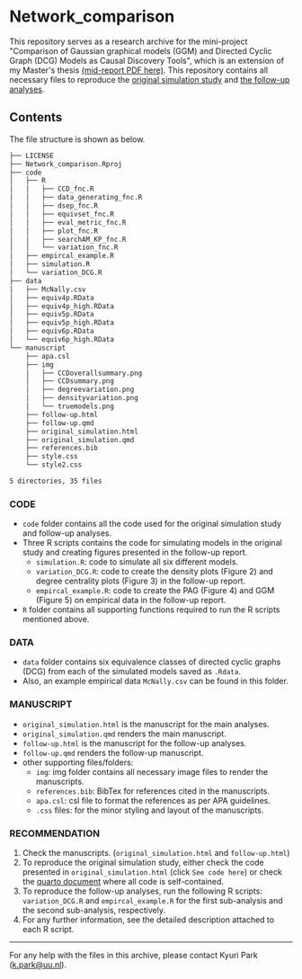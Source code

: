 # Network_comparison
This repository serves as a research archive for the mini-project "Comparison of Gaussian graphical models (GGM) and Directed Cyclic Graph (DCG) Models as Causal Discovery Tools", 
which is an extension of my Master's thesis [(mid-report PDF here)](https://github.com/KyuriP/Markup_manuscript/blob/main/main.pdf). 
This repository contains all necessary files to reproduce the [original simulation study](https://rpubs.com/KyuriP/992071) 
and [the follow-up analyses](https://rpubs.com/KyuriP/992072).

## Contents
The file structure is shown as below.

```bash
├── LICENSE
├── Network_comparison.Rproj
├── code
│   ├── R
│   │   ├── CCD_fnc.R
│   │   ├── data_generating_fnc.R
│   │   ├── dsep_fnc.R
│   │   ├── equivset_fnc.R
│   │   ├── eval_metric_fnc.R
│   │   ├── plot_fnc.R
│   │   ├── searchAM_KP_fnc.R
│   │   └── variation_fnc.R
│   ├── empircal_example.R
│   ├── simulation.R
│   └── variation_DCG.R
├── data
│   ├── McNally.csv
│   ├── equiv4p.RData
│   ├── equiv4p_high.RData
│   ├── equiv5p.RData
│   ├── equiv5p_high.RData
│   ├── equiv6p.RData
│   └── equiv6p_high.RData
└── manuscript
    ├── apa.csl
    ├── img
    │   ├── CCDoverallsummary.png
    │   ├── CCDsummary.png
    │   ├── degreevariation.png
    │   ├── densityvariation.png
    │   └── truemodels.png
    ├── follow-up.html
    ├── follow-up.qmd
    ├── original_simulation.html
    ├── original_simulation.qmd
    ├── references.bib
    ├── style.css
    └── style2.css

5 directories, 35 files
```

### CODE
- `code` folder contains all the code used for the original simulation study and follow-up analyses.
- Three R scripts contains the code for simulating models in the original study and creating figures presented in the follow-up report.
  - `simulation.R`: code to simulate all six different models.
  - `variation_DCG.R`: code to create the density plots (Figure 2) and degree centrality plots (Figure 3) in the follow-up report.
  - `empircal_example.R`: code to create the PAG (Figure 4) and GGM (Figure 5) on empirical data in the follow-up report.
- `R` folder contains all supporting functions required to run the R scripts mentioned above.

### DATA
- `data` folder contains six equivalence classes of directed cyclic graphs (DCG) from each of the simulated models saved as `.Rdata`.
- Also, an example empirical data `McNally.csv` can be found in this folder.

### MANUSCRIPT
- `original_simulation.html` is the manuscript for the main analyses.
- `original_simulation.qmd` renders the main manuscript.
- `follow-up.html` is the manuscript for the follow-up analyses.
- `follow-up.qmd` renders the follow-up manuscript.
- other supporting files/folders:
  - `img`: img folder contains all necessary image files to render the manuscripts.
  - `references.bib`: BibTex for references cited in the manuscripts.
  - `apa.csl`: csl file to format the references as per APA guidelines.
  - `.css` files: for the minor styling and layout of the manuscripts.
  
### RECOMMENDATION
1) Check the manuscripts. (`original_simulation.html` and `follow-up.html`)
2) To reproduce the original simulation study, either check the code presented in `original_simulation.html` (click `See code here`) or check the [quarto document](https://github.com/KyuriP/Network_comparison/blob/main/manuscript/original_simulation.qmd) where all code is self-contained.
3) To reproduce the follow-up analyses, run the following R scripts: `variation_DCG.R` and `empircal_example.R` for the first sub-analysis and the second sub-analysis, respectively. 
4) For any further information, see the detailed description attached to each R script.

---
For any help with the files in this archive, please contact Kyuri Park (k.park@uu.nl). 
